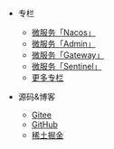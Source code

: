 - 专栏

  - [微服务「Nacos」](https://www.zhihu.com/column/c_1488183624659300352)
  - [微服务「Admin」](https://www.zhihu.com/column/c_1489264713041608705)
  - [微服务「Gateway」](https://www.zhihu.com/column/c_1490069341529538560)
  - [微服务「Sentinel」](https://www.zhihu.com/column/c_1490415514178875393)
  - [更多专栏](https://www.zhihu.com/people/syx-1009/columns)

- 源码&博客
  - [Gitee](https://gitee.com/wusaisai533/)
  - [GitHub](https://github.com/533wusaisai/)
  - [稀土掘金](https://juejin.cn/user/501033035640062)
